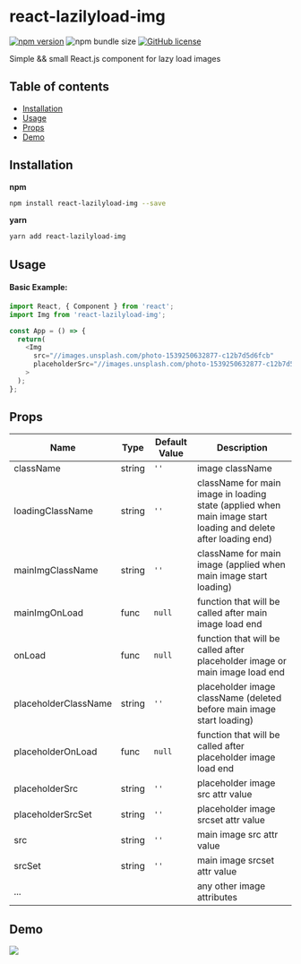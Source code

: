 # react-lazilyload-img

[![npm version](https://img.shields.io/npm/v/react-lazilyload-img.svg?style=flat)](https://www.npmjs.com/package/react-lazilyload-img)
![npm bundle size](https://img.shields.io/bundlephobia/minzip/react-lazilyload-img@latest?label=size)
[![GitHub license](https://img.shields.io/badge/license-MIT-blue.svg)](https://github.com/vadymshymko/react-lazilyload-img/blob/master/LICENSE)

Simple && small React.js component for lazy load images

## Table of contents
- [Installation](#installation)
- [Usage](#usage)
- [Props](#props)
- [Demo](#demo)

## Installation

**npm**

```bash
npm install react-lazilyload-img --save
```

**yarn**

```bash
yarn add react-lazilyload-img
```

## Usage

#### Basic Example:

```js
import React, { Component } from 'react';
import Img from 'react-lazilyload-img';

const App = () => {
  return(
    <Img
      src="//images.unsplash.com/photo-1539250632877-c12b7d5d6fcb"
      placeholderSrc="//images.unsplash.com/photo-1539250632877-c12b7d5d6fcb?w=27&q=8"
    >
  );
};
```

## Props

Name | Type | Default Value | Description   
---- | ---- | ------------- | --------------
className | string | `''` | image className
loadingClassName | string | `''` | className for main image in loading state (applied when main image start loading and delete after loading end)
mainImgClassName | string | `''` | className for main image (applied when main image start loading)
mainImgOnLoad | func | `null` | function that will be called after main image load end
onLoad | func | `null` | function that will be called after placeholder image or main image load end
placeholderClassName | string | `''` | placeholder image className (deleted before main image start loading)
placeholderOnLoad | func | `null` | function that will be called after placeholder image load end
placeholderSrc | string | `''` | placeholder image src attr value
placeholderSrcSet | string | `''` | placeholder image srcset attr value
src | string | `''` | main image src attr value
srcSet | string | `''` | main image srcset attr value
... | | | any other image attributes

## Demo

[![](https://codesandbox.io/static/img/play-codesandbox.svg)](https://codesandbox.io/s/react-lazilyload-img-69wd6)
